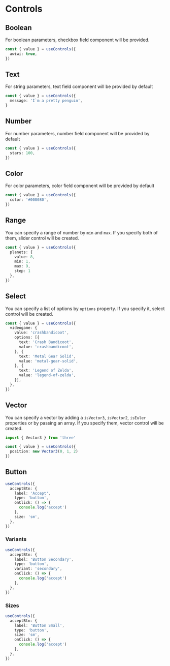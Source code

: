 # Controls

## Boolean

For boolean parameters, checkbox field component will be provided.


```ts
const { value } = useControls({
  awiwi: true,
})
```

<BooleanDemo/>

## Text

For string parameters, text field component will be provided by default

```ts
const { value } = useControls({
  message: 'I`m a pretty penguin',
}
```

<TextDemo/>

## Number

For number parameters, number field component will be provided by default

```ts
const { value } = useControls({
  stars: 100,
})
```

<NumberDemo/>

## Color

For color parameters, color field component will be provided by default

```ts
const { value } = useControls({
  color: '#008080',
})
```

<ColorDemo/>

## Range 

You can specify a range of number by `min` and `max`. If you specify both of them, slider control will be created.

```ts
const { value } = useControls({
  planets: {
    value: 8,
    min: 1,
    max: 9,
    step: 1
  },
})
```

<RangeDemo/>

## Select

You can specify a list of options by `options` property. If you specify it, select control will be created.

```ts
const { value } = useControls({
  videogame: {
    value: 'crashbandicoot',
    options: [{
      text: 'Crash Bandicoot',
      value: 'crashbandicoot',
    }, {
      text: 'Metal Gear Solid',
      value: 'metal-gear-solid',
    }, {
      text: 'Legend of Zelda',
      value: 'legend-of-zelda',
    }],
  },
})
```

<SelectDemo/>

## Vector

You can specify a vector by adding a `isVector3`, `isVector2`, `isEuler` properties or by passing an array. If you specify them, vector control will be created.

```ts
import { Vector3 } from 'three'

const { value } = useControls({
  position: new Vector3(0, 1, 2)
})
```

<Vector3Demo/>

## Button

```ts
useControls({
  acceptBtn: {
    label: 'Accept',
    type: 'button',
    onClick: () => {
      console.log('accept')
    },
    size: 'sm',
  },
})
```
<ButtonDemo/>

### Variants

```ts
useControls({
  acceptBtn: {
    label: 'Button Secondary',
    type: 'button',
    variant: 'secondary',
    onClick: () => {
      console.log('accept')
    },
  },
})
```

<ButtonVariantDemo/>

### Sizes

```ts
useControls({
  acceptBtn: {
    label: 'Button Small',
    type: 'button',
    size: 'sm',
    onClick: () => {
      console.log('accept')
    },
  },
})
```

<ButtonSizesDemo/>